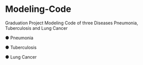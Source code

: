 # Modeling-Code
Graduation Project Modeling Code of three Diseases Pneumonia, Tuberculosis  and Lung Cancer

● Pneumonia

● Tuberculosis

● Lung Cancer






